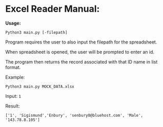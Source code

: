 # Excel Reader Manual: #

**Usage:**

`Python3 main.py [-filepath]`

Program requires the user to also input the filepath for the spreadsheet.

When spreadsheet is opened, the user will be prompted to enter an id.

The program then returns the record associated with that ID name in list format.

Example:

`Python3 main.py MOCK_DATA.xlsx`

Input: `1`

Result:

`['1', 'Sigismund','Enbury', 'senbury0@bluehost.com', 'Male', '143.78.8.105']`
